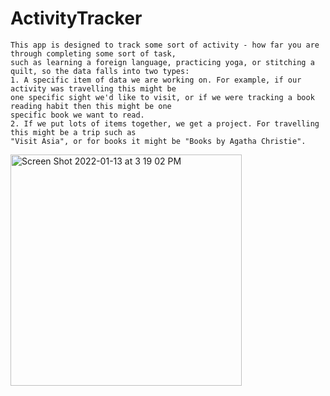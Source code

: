 # ActivityTracker
    This app is designed to track some sort of activity - how far you are through completing some sort of task,
    such as learning a foreign language, practicing yoga, or stitching a quilt, so the data falls into two types: 
    1. A specific item of data we are working on. For example, if our activity was travelling this might be
    one specific sight we'd like to visit, or if we were tracking a book reading habit then this might be one 
    specific book we want to read.
    2. If we put lots of items together, we get a project. For travelling this might be a trip such as 
    "Visit Asia", or for books it might be "Books by Agatha Christie".


<img width="370" alt="Screen Shot 2022-01-13 at 3 19 02 PM" src="https://user-images.githubusercontent.com/42633200/149424052-91e14aa7-aebe-44be-8ccb-c8436f4347bb.png">
